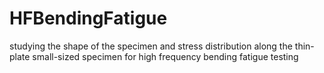 # HFBendingFatigue
studying the shape of the specimen and stress distribution along the thin-plate small-sized specimen for high frequency bending fatigue testing
